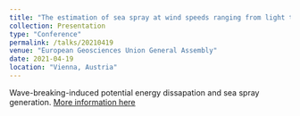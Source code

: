 ```yaml
---
title: "The estimation of sea spray at wind speeds ranging from light to extreme  "
collection: Presentation
type: "Conference"
permalink: /talks/20210419
venue: "European Geosciences Union General Assembly"
date: 2021-04-19
location: "Vienna, Austria"
---
```


Wave-breaking-induced potential energy dissapation and sea spray generation.
[More information here](https://meetingorganizer.copernicus.org/EGU21/EGU21-3568.html)

